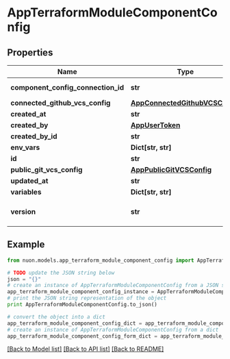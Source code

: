 # AppTerraformModuleComponentConfig


## Properties

Name | Type | Description | Notes
------------ | ------------- | ------------- | -------------
**component_config_connection_id** | **str** | parent reference | [optional] 
**connected_github_vcs_config** | [**AppConnectedGithubVCSConfig**](AppConnectedGithubVCSConfig.md) |  | [optional] 
**created_at** | **str** |  | [optional] 
**created_by** | [**AppUserToken**](AppUserToken.md) |  | [optional] 
**created_by_id** | **str** |  | [optional] 
**env_vars** | **Dict[str, str]** |  | [optional] 
**id** | **str** |  | [optional] 
**public_git_vcs_config** | [**AppPublicGitVCSConfig**](AppPublicGitVCSConfig.md) |  | [optional] 
**updated_at** | **str** |  | [optional] 
**variables** | **Dict[str, str]** |  | [optional] 
**version** | **str** | terraform configuration values | [optional] 

## Example

```python
from nuon.models.app_terraform_module_component_config import AppTerraformModuleComponentConfig

# TODO update the JSON string below
json = "{}"
# create an instance of AppTerraformModuleComponentConfig from a JSON string
app_terraform_module_component_config_instance = AppTerraformModuleComponentConfig.from_json(json)
# print the JSON string representation of the object
print AppTerraformModuleComponentConfig.to_json()

# convert the object into a dict
app_terraform_module_component_config_dict = app_terraform_module_component_config_instance.to_dict()
# create an instance of AppTerraformModuleComponentConfig from a dict
app_terraform_module_component_config_form_dict = app_terraform_module_component_config.from_dict(app_terraform_module_component_config_dict)
```
[[Back to Model list]](../README.md#documentation-for-models) [[Back to API list]](../README.md#documentation-for-api-endpoints) [[Back to README]](../README.md)


